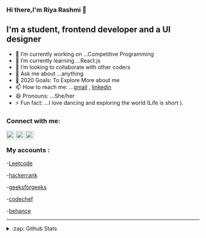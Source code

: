 ### Hi there,I'm Riya Rashmi 👋
## I'm a student, frontend developer and a UI designer

- 🔭 I’m currently working on ...Competitive Programming
- 🌱 I’m currently learning ...React.js
- 👯 I’m looking to collaborate with other coders
- 💬 Ask me about ...anything
- 🥅 2020 Goals: To Explore More about me
- 📫 How to reach me: ...[gmail](riyashrivastav9@gmail.com) , [linkedin](https://www.linkedin.com/in/riya-rashmi-438a21117/)
- 😄 Pronouns: ...She/her
- ⚡ Fun fact: ...I love dancing and exploring the world (Life is short ).

### Connect with me:

[<img align="left" alt="riya | Twitter" width="22px" src="https://cdn.jsdelivr.net/npm/simple-icons@v3/icons/twitter.svg" />](https://twitter.com/Riya56054092)
[<img align="left" alt="riya | LinkedIn" width="22px" src="https://cdn.jsdelivr.net/npm/simple-icons@v3/icons/linkedin.svg" />](https://www.linkedin.com/in/riya-rashmi-438a21117/)
[<img align="left" alt="riya | Instagram" width="22px" src="https://cdn.jsdelivr.net/npm/simple-icons@v3/icons/instagram.svg" />](https://www.instagram.com/riya_sri9/)

<br />

### My accounts :
-[Leetcode](https://leetcode.com/riya_sri9/) 

-[hackerrank](https://www.hackerrank.com/riyashrivastav9)

-[geeksforgeeks](https://auth.geeksforgeeks.org/user/riyashrivastav9/practice/)

-[codechef](https://www.codechef.com/users/riya_sri9)

-[behance](https://www.behance.net/riyarashmi)

---
<details>
  <summary>:zap: Github Stats</summary>

  <img align="left" alt="codeSTACKr's Github Stats" src="https://github-readme-stats.codestackr.vercel.app/api?username=riya-star&show_icons=true&hide_border=true" />

</details>

